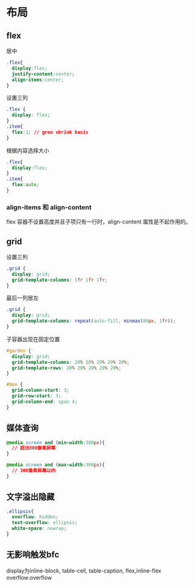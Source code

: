# 布局

## flex
居中
```css
.flex{
  display:flex;
  justify-content:center;
  align-items:center;
}
```

设置三列

```css
.flex {
  display: flex;
}
.item{
  flex:1; // grow shrink basis
}
```

根据内容选择大小
```css
.flex{
  display:flex;
}
.item{
  flex:auto;
}
```
### align-items 和 align-content
flex 容器不设置高度并且子项只有一行时，align-content 属性是不起作用的。

## grid

设置三列

```css
.grid {
  display: grid;
  grid-template-columns: 1fr 1fr 1fr;
}
```

最后一列居左

```css
.grid {
  display: grid;
  grid-template-columns: repeat(auto-fill, minmax(80px, 1fr));
}
```

子容器出现在固定位置

```css
#garden {
  display: grid;
  grid-template-columns: 20% 20% 20% 20% 20%;
  grid-template-rows: 20% 20% 20% 20% 20%;
}

#box {
  grid-column-start: 3;
  grid-row-start: 3;
  grid-column-end: span 4;
}
```

## 媒体查询
```css
@media screen and (min-width:300px){
  // 超出300像素屏幕
}

@media screen and (max-width:300px){
  // 300像素屏幕以内
}
```

## 文字溢出隐藏
```css
.ellipsis{
  overflow: hidden;
  text-overflow: ellipsis;
  white-space: nowrap;
}
```

## 无影响触发bfc
display为inline-block, table-cell, table-caption, flex,inline-flex
overflow:overflow
